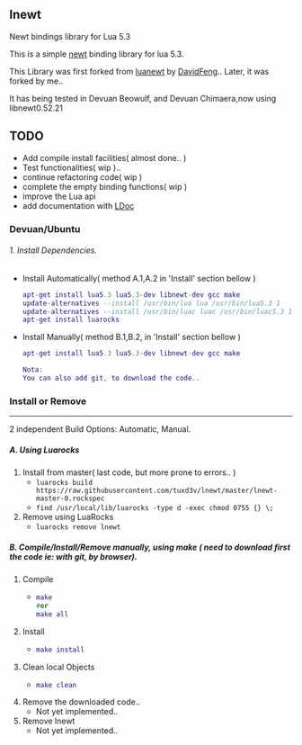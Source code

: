 lnewt
----
Newt bindings library for Lua 5.3

This is a simple [newt][newt] binding library for lua 5.3.

This Library was first forked from [luanewt][luanewt] by [DavidFeng][1st_fork]..
Later, it was forked by me..

It has being tested in Devuan Beowulf,
and Devuan Chimaera,now using libnewt0.52.21 

## TODO

* Add compile install facilities( almost done.. )
* Test functionalities( wip )..
* continue refactoring code( wip )
* complete the empty binding functions( wip )
* improve the Lua api
* add documentation with [LDoc][LDoc]

### Devuan/Ubuntu

###### 1. Install Dependencies.
 * Install Automatically( method A.1,A.2 in 'Install' section bellow )
   ```lua
   apt-get install lua5.3 lua5.3-dev libnewt-dev gcc make
   update-alternatives --install /usr/bin/lua lua /usr/bin/lua5.3 1
   update-alternatives --install /usr/bin/luac luac /usr/bin/luac5.3 1
   apt-get install luarocks
   ```
 * Install Manually( method B.1,B.2, in 'Install' section bellow )
   ```lua
   apt-get install lua5.3 lua5.3-dev libnewt-dev gcc make
   
   Nota:
   You can also add git, to download the code..
   ```

### Install or Remove
----
2 independent Build Options: Automatic,  Manual.

##### A. Using Luarocks 
 1. Install from master( last code, but more prone to errors.. )
    * `luarocks build https://raw.githubusercontent.com/tuxd3v/lnewt/master/lnewt-master-0.rockspec`
    * `find /usr/local/lib/luarocks -type d -exec chmod 0755 {} \;`
 2. Remove using LuaRocks
    * `luarocks remove lnewt`

##### B. Compile/Install/Remove manually, using make ( need to download first the code ie: with git, by browser).
 1. Compile
    *  ```lua
       make
       #or
       make all
       ```
 2. Install
    * ```lua
      make install
      ```
 3. Clean local Objects
    * ```lua
      make clean
      ```
 4. Remove the downloaded code..
    * Not yet implemented..
 5. Remove lnewt
    * Not yet implemented..


[newt]: https://en.wikipedia.org/wiki/Newt_(programming_library)
[luanewt]: https://github.com/SnarkyClark/luanewt
[1st_fork]: https://github.com/DavidFeng/lnewt
[LDoc]: https://github.com/stevedonovan/LDoc
